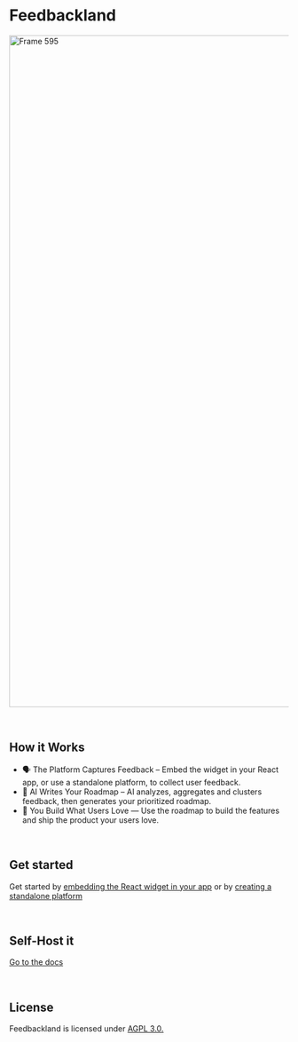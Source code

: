 # Feedbackland

<img width="2473" height="1211" alt="Frame 595" src="https://github.com/user-attachments/assets/0bbe886a-1543-4731-8e0d-273e792937bc" />

&nbsp;

## How it Works

- 🗣️ The Platform Captures Feedback – Embed the widget in your React app, or use a standalone platform, to collect user feedback.
- 🤖 AI Writes Your Roadmap – AI analyzes, aggregates and clusters feedback, then generates your prioritized roadmap.
- 🚀 You Build What Users Love — Use the roadmap to build the features and ship the product your users love.

&nbsp;
&nbsp;
&nbsp;

## Get started

Get started by [embedding the React widget in your app](http://feedbackland.com/#embed) or by [creating a standalone platform](https://get-started.feedbackland.com/)

&nbsp;
&nbsp;
&nbsp;

## Self-Host it

[Go to the docs](https://github.com/feedbackland/feedbackland/blob/main/SELFHOSTING.md)

&nbsp;
&nbsp;
&nbsp;

## License

Feedbackland is licensed under [AGPL 3.0.](https://github.com/feedbackland/feedbackland?tab=AGPL-3.0-1-ov-file)
